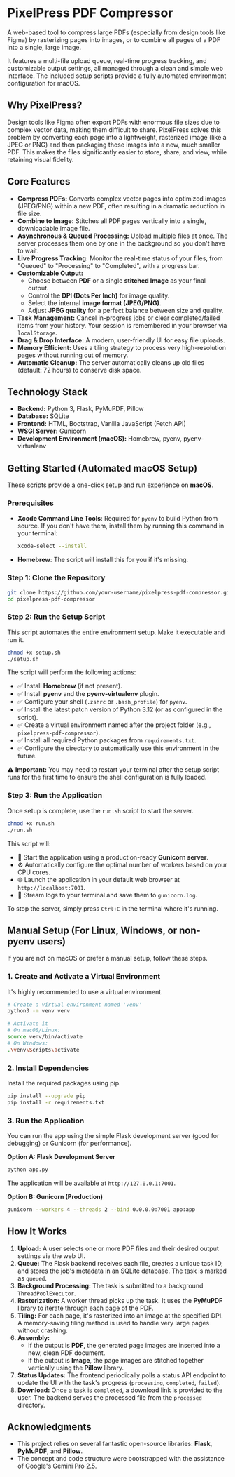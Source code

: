 # PixelPress PDF Compressor

A web-based tool to compress large PDFs (especially from design tools like Figma) by rasterizing pages into images, or to combine all pages of a PDF into a single, large image.

It features a multi-file upload queue, real-time progress tracking, and customizable output settings, all managed through a clean and simple web interface. The included setup scripts provide a fully automated environment configuration for macOS.

## Why PixelPress?

Design tools like Figma often export PDFs with enormous file sizes due to complex vector data, making them difficult to share. PixelPress solves this problem by converting each page into a lightweight, rasterized image (like a JPEG or PNG) and then packaging those images into a new, much smaller PDF. This makes the files significantly easier to store, share, and view, while retaining visual fidelity.

## Core Features

-   **Compress PDFs:** Converts complex vector pages into optimized images (JPEG/PNG) within a new PDF, often resulting in a dramatic reduction in file size.
-   **Combine to Image:** Stitches all PDF pages vertically into a single, downloadable image file.
-   **Asynchronous & Queued Processing:** Upload multiple files at once. The server processes them one by one in the background so you don't have to wait.
-   **Live Progress Tracking:** Monitor the real-time status of your files, from "Queued" to "Processing" to "Completed", with a progress bar.
-   **Customizable Output:**
    -   Choose between **PDF** or a single **stitched Image** as your final output.
    -   Control the **DPI (Dots Per Inch)** for image quality.
    -   Select the internal **image format (JPEG/PNG)**.
    -   Adjust **JPEG quality** for a perfect balance between size and quality.
-   **Task Management:** Cancel in-progress jobs or clear completed/failed items from your history. Your session is remembered in your browser via `localStorage`.
-   **Drag & Drop Interface:** A modern, user-friendly UI for easy file uploads.
-   **Memory Efficient:** Uses a tiling strategy to process very high-resolution pages without running out of memory.
-   **Automatic Cleanup:** The server automatically cleans up old files (default: 72 hours) to conserve disk space.

## Technology Stack

-   **Backend:** Python 3, Flask, PyMuPDF, Pillow
-   **Database:** SQLite
-   **Frontend:** HTML, Bootstrap, Vanilla JavaScript (Fetch API)
-   **WSGI Server:** Gunicorn
-   **Development Environment (macOS):** Homebrew, pyenv, pyenv-virtualenv

## Getting Started (Automated macOS Setup)

These scripts provide a one-click setup and run experience on **macOS**.

### Prerequisites

-   **Xcode Command Line Tools**: Required for `pyenv` to build Python from source. If you don't have them, install them by running this command in your terminal:
    ```bash
    xcode-select --install
    ```
-   **Homebrew**: The script will install this for you if it's missing.

### Step 1: Clone the Repository

```bash
git clone https://github.com/your-username/pixelpress-pdf-compressor.git
cd pixelpress-pdf-compressor
```

### Step 2: Run the Setup Script

This script automates the entire environment setup. Make it executable and run it.

```bash
chmod +x setup.sh
./setup.sh
```

The script will perform the following actions:
-   ✅ Install **Homebrew** (if not present).
-   ✅ Install **pyenv** and the **pyenv-virtualenv** plugin.
-   ✅ Configure your shell (`.zshrc` or `.bash_profile`) for `pyenv`.
-   ✅ Install the latest patch version of Python 3.12 (or as configured in the script).
-   ✅ Create a virtual environment named after the project folder (e.g., `pixelpress-pdf-compressor`).
-   ✅ Install all required Python packages from `requirements.txt`.
-   ✅ Configure the directory to automatically use this environment in the future.

⚠️ **Important:** You may need to restart your terminal after the setup script runs for the first time to ensure the shell configuration is fully loaded.

### Step 3: Run the Application

Once setup is complete, use the `run.sh` script to start the server.

```bash
chmod +x run.sh
./run.sh
```

This script will:
-   🚀 Start the application using a production-ready **Gunicorn server**.
-   ⚙️ Automatically configure the optimal number of workers based on your CPU cores.
-   🌐 Launch the application in your default web browser at `http://localhost:7001`.
-   📝 Stream logs to your terminal and save them to `gunicorn.log`.

To stop the server, simply press `Ctrl+C` in the terminal where it's running.

## Manual Setup (For Linux, Windows, or non-pyenv users)

If you are not on macOS or prefer a manual setup, follow these steps.

### 1. Create and Activate a Virtual Environment

It's highly recommended to use a virtual environment.

```bash
# Create a virtual environment named 'venv'
python3 -m venv venv

# Activate it
# On macOS/Linux:
source venv/bin/activate
# On Windows:
.\venv\Scripts\activate
```

### 2. Install Dependencies

Install the required packages using pip.

```bash
pip install --upgrade pip
pip install -r requirements.txt
```

### 3. Run the Application

You can run the app using the simple Flask development server (good for debugging) or Gunicorn (for performance).

**Option A: Flask Development Server**
```bash
python app.py
```
The application will be available at `http://127.0.0.1:7001`.

**Option B: Gunicorn (Production)**
```bash
gunicorn --workers 4 --threads 2 --bind 0.0.0.0:7001 app:app
```

## How It Works

1.  **Upload:** A user selects one or more PDF files and their desired output settings via the web UI.
2.  **Queue:** The Flask backend receives each file, creates a unique task ID, and stores the job's metadata in an SQLite database. The task is marked as `queued`.
3.  **Background Processing:** The task is submitted to a background `ThreadPoolExecutor`.
4.  **Rasterization:** A worker thread picks up the task. It uses the **PyMuPDF** library to iterate through each page of the PDF.
5.  **Tiling:** For each page, it's rasterized into an image at the specified DPI. A memory-saving tiling method is used to handle very large pages without crashing.
6.  **Assembly:**
    -   If the output is **PDF**, the generated page images are inserted into a new, clean PDF document.
    -   If the output is **Image**, the page images are stitched together vertically using the **Pillow** library.
7.  **Status Updates:** The frontend periodically polls a status API endpoint to update the UI with the task's progress (`processing`, `completed`, `failed`).
8.  **Download:** Once a task is `completed`, a download link is provided to the user. The backend serves the processed file from the `processed` directory.

## Acknowledgments

- This project relies on several fantastic open-source libraries: **Flask**, **PyMuPDF**, and **Pillow**.
- The concept and code structure were bootstrapped with the assistance of Google's Gemini Pro 2.5.
